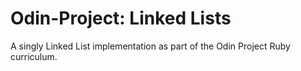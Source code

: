 # Odin-Project: Linked Lists

A singly Linked List implementation as part of the Odin Project Ruby curriculum.
